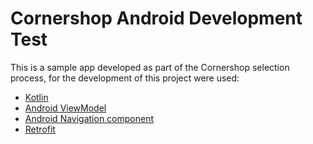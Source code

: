 # Cornershop Android Development Test

This is a sample app developed as part of the Cornershop selection process, for the development of this project were used:

* [Kotlin](http://kotlinlang.org/)
* [Android ViewModel](https://developer.android.com/topic/libraries/architecture/viewmodel)
* [Android Navigation component](https://developer.android.com/guide/navigation/navigation-getting-started)
* [Retrofit](https://square.github.io/retrofit/)